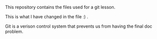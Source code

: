 This repository contains the files used for a git lesson.

This is what I have changed in the file :) .

Git is a verison control system that prevents us from having the final doc problem.
